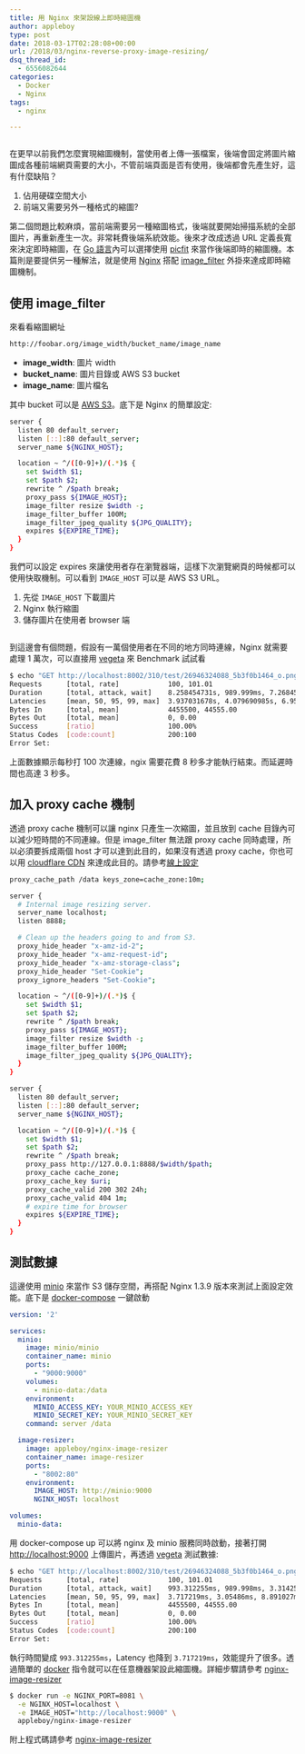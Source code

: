 ```yaml
---
title: 用 Nginx 來架設線上即時縮圖機
author: appleboy
type: post
date: 2018-03-17T02:28:08+00:00
url: /2018/03/nginx-reverse-proxy-image-resizing/
dsq_thread_id:
  - 6556082644
categories:
  - Docker
  - Nginx
tags:
  - nginx

---
```

[<img src="https://i0.wp.com/farm1.staticflickr.com/790/26946324088_93725a917b_z.jpg?w=840&#038;ssl=1" alt="" data-recalc-dims="1" />][1]

在更早以前我們怎麼實現縮圖機制，當使用者上傳一張檔案，後端會固定將圖片縮圖成各種前端網頁需要的大小，不管前端頁面是否有使用，後端都會先產生好，這有什麼缺陷？

  1. 佔用硬碟空間大小
  2. 前端又需要另外一種格式的縮圖?

第二個問題比較麻煩，當前端需要另一種縮圖格式，後端就要開始掃描系統的全部圖片，再重新產生一次。非常耗費後端系統效能。後來才改成透過 URL 定義長寬來決定即時縮圖，在 [Go 語言][2]內可以選擇使用 [picfit][3] 來當作後端即時的縮圖機。本篇則是要提供另一種解法，就是使用 [Nginx][4] 搭配 [image_filter][5] 外掛來達成即時縮圖機制。

<!--more-->

## 使用 image_filter

來看看縮圖網址

```bash
http://foobar.org/image_width/bucket_name/image_name
```

  * **image_width**: 圖片 width
  * **bucket_name**: 圖片目錄或 AWS S3 bucket
  * **image_name**: 圖片檔名

其中 bucket 可以是 [AWS S3][6]。底下是 Nginx 的簡單設定:

```bash
server {
  listen 80 default_server;
  listen [::]:80 default_server;
  server_name ${NGINX_HOST};

  location ~ ^/([0-9]+)/(.*)$ {
    set $width $1;
    set $path $2;
    rewrite ^ /$path break;
    proxy_pass ${IMAGE_HOST};
    image_filter resize $width -;
    image_filter_buffer 100M;
    image_filter_jpeg_quality ${JPG_QUALITY};
    expires ${EXPIRE_TIME};
  }
}
```

我們可以設定 expires 來讓使用者存在瀏覽器端，這樣下次瀏覽網頁的時候都可以使用快取機制。可以看到 `IMAGE_HOST` 可以是 AWS S3 URL。

  1. 先從 `IMAGE_HOST` 下載圖片
  2. Nginx 執行縮圖
  3. 儲存圖片在使用者 browser 端

[<img src="https://i1.wp.com/farm1.staticflickr.com/817/40809061222_088e694426_z.jpg?w=840&#038;ssl=1" alt="" data-recalc-dims="1" />][7]

到這邊會有個問題，假設有一萬個使用者在不同的地方同時連線，Nginx 就需要處理 1 萬次，可以直接用 [vegeta][8] 來 Benchmark 試試看

```bash
$ echo "GET http://localhost:8002/310/test/26946324088_5b3f0b1464_o.png" | vegeta attack -rate=100 -connections=1 -duration=1s | tee results.bin | vegeta report
Requests      [total, rate]            100, 101.01
Duration      [total, attack, wait]    8.258454731s, 989.999ms, 7.268455731s
Latencies     [mean, 50, 95, 99, max]  3.937031678s, 4.079690985s, 6.958110121s, 7.205018428s, 7.268455731s
Bytes In      [total, mean]            4455500, 44555.00
Bytes Out     [total, mean]            0, 0.00
Success       [ratio]                  100.00%
Status Codes  [code:count]             200:100
Error Set:
```

上面數據顯示每秒打 100 次連線，ngix 需要花費 8 秒多才能執行結束。而延遲時間也高達 3 秒多。

## 加入 proxy cache 機制

透過 proxy cache 機制可以讓 nginx 只產生一次縮圖，並且放到 cache 目錄內可以減少短時間的不同連線。但是 image_filter 無法跟 proxy cache 同時處理，所以必須要拆成兩個 host 才可以達到此目的，如果沒有透過 proxy cache，你也可以用 [cloudflare CDN][9] 來達成此目的。請參考[線上設定][10]

```bash
proxy_cache_path /data keys_zone=cache_zone:10m;

server {
  # Internal image resizing server.
  server_name localhost;
  listen 8888;

  # Clean up the headers going to and from S3.
  proxy_hide_header "x-amz-id-2";
  proxy_hide_header "x-amz-request-id";
  proxy_hide_header "x-amz-storage-class";
  proxy_hide_header "Set-Cookie";
  proxy_ignore_headers "Set-Cookie";

  location ~ ^/([0-9]+)/(.*)$ {
    set $width $1;
    set $path $2;
    rewrite ^ /$path break;
    proxy_pass ${IMAGE_HOST};
    image_filter resize $width -;
    image_filter_buffer 100M;
    image_filter_jpeg_quality ${JPG_QUALITY};
  }
}

server {
  listen 80 default_server;
  listen [::]:80 default_server;
  server_name ${NGINX_HOST};

  location ~ ^/([0-9]+)/(.*)$ {
    set $width $1;
    set $path $2;
    rewrite ^ /$path break;
    proxy_pass http://127.0.0.1:8888/$width/$path;
    proxy_cache cache_zone;
    proxy_cache_key $uri;
    proxy_cache_valid 200 302 24h;
    proxy_cache_valid 404 1m;
    # expire time for browser
    expires ${EXPIRE_TIME};
  }
}
```

## 測試數據

這邊使用 [minio][11] 來當作 S3 儲存空間，再搭配 Nginx 1.3.9 版本來測試上面設定效能。底下是 [docker-compose][12] 一鍵啟動

```yml
version: '2'

services:
  minio:
    image: minio/minio
    container_name: minio
    ports:
      - "9000:9000"
    volumes:
      - minio-data:/data
    environment:
      MINIO_ACCESS_KEY: YOUR_MINIO_ACCESS_KEY
      MINIO_SECRET_KEY: YOUR_MINIO_SECRET_KEY
    command: server /data

  image-resizer:
    image: appleboy/nginx-image-resizer
    container_name: image-resizer
    ports:
      - "8002:80"
    environment:
      IMAGE_HOST: http://minio:9000
      NGINX_HOST: localhost

volumes:
  minio-data:
```

用 docker-compose up 可以將 nginx 及 minio 服務同時啟動，接著打開 <http://localhost:9000> 上傳圖片，再透過 [vegeta][8] 測試數據:

```bash
$ echo "GET http://localhost:8002/310/test/26946324088_5b3f0b1464_o.png" | vegeta attack -rate=100 -connections=1 -duration=1s | tee results.bin | vegeta report
Requests      [total, rate]            100, 101.01
Duration      [total, attack, wait]    993.312255ms, 989.998ms, 3.314255ms
Latencies     [mean, 50, 95, 99, max]  3.717219ms, 3.05486ms, 8.891027ms, 12.488937ms, 12.520428ms
Bytes In      [total, mean]            4455500, 44555.00
Bytes Out     [total, mean]            0, 0.00
Success       [ratio]                  100.00%
Status Codes  [code:count]             200:100
Error Set:
```

執行時間變成 `993.312255ms`，Latency 也降到 `3.717219ms`，效能提升了很多。透過簡單的 [docker][13] 指令就可以在任意機器架設此縮圖機。詳細步驟請參考 [nginx-image-resizer][14]

```bash
$ docker run -e NGINX_PORT=8081 \
  -e NGINX_HOST=localhost \
  -e IMAGE_HOST="http://localhost:9000" \
  appleboy/nginx-image-resizer
```

附上程式碼請參考 [nginx-image-resizer][14]

 [1]: https://i0.wp.com/farm1.staticflickr.com/790/26946324088_93725a917b_z.jpg?ssl=1
 [2]: https://golang.org
 [3]: https://github.com/thoas/picfit
 [4]: http://nginx.org
 [5]: http://nginx.org/en/docs/http/ngx_http_image_filter_module.html
 [6]: https://aws.amazon.com/tw/s3/
 [7]: https://i1.wp.com/farm1.staticflickr.com/817/40809061222_088e694426_z.jpg?ssl=1
 [8]: https://github.com/tsenart/vegeta
 [9]: https://www.cloudflare.com/cdn/
 [10]: https://github.com/appleboy/nginx-image-resizer/blob/ab1e460de8774eccc4cae06a5c7e37536899126e/default.conf#L1-L44
 [11]: https://minio.io/
 [12]: https://docs.docker.com/compose/
 [13]: https://www.docker.com
 [14]: https://github.com/appleboy/nginx-image-resizer
